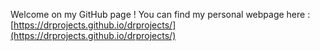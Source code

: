 Welcome on my GitHub page ! You can find my personal webpage here : [https://drprojects.github.io/drprojects/](https://drprojects.github.io/drprojects/)